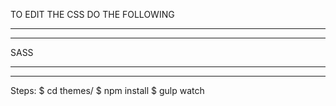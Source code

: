 TO EDIT THE CSS DO THE FOLLOWING


--------------
--------------

SASS

--------------
--------------

<!-- follow http://www.selenasmall.com/sass-with-gulp-and-hugo/ -->
Steps:
$ cd themes/
$ npm install
$ gulp watch
